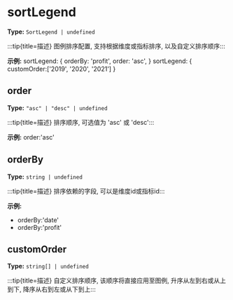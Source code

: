 # sortLegend

**Type:** `SortLegend | undefined`

:::tip{title=描述}
图例排序配置, 支持根据维度或指标排序, 以及自定义排序顺序:::


 

**示例:**
sortLegend: {
  orderBy: 'profit',
  order: 'asc',
}
sortLegend: {
  customOrder:['2019', '2020', '2021']
}


 


## order

**Type:** `"asc" | "desc" | undefined`

:::tip{title=描述}
排序顺序, 可选值为 'asc' 或 'desc':::


 

**示例:**
order:'asc'


 

## orderBy

**Type:** `string | undefined`

:::tip{title=描述}
排序依赖的字段, 可以是维度id或指标id:::


 

**示例:**
- orderBy:'date'
- orderBy:'profit'


 

## customOrder

**Type:** `string[] | undefined`

:::tip{title=描述}
自定义排序顺序, 该顺序将直接应用至图例, 升序从左到右或从上到下, 降序从右到左或从下到上:::


 

